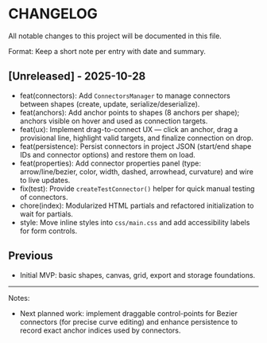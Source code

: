 # CHANGELOG

All notable changes to this project will be documented in this file.

Format: Keep a short note per entry with date and summary.

## [Unreleased] - 2025-10-28

- feat(connectors): Add `ConnectorsManager` to manage connectors between shapes (create, update, serialize/deserialize).
- feat(anchors): Add anchor points to shapes (8 anchors per shape); anchors visible on hover and used as connection targets.
- feat(ux): Implement drag-to-connect UX — click an anchor, drag a provisional line, highlight valid targets, and finalize connection on drop.
- feat(persistence): Persist connectors in project JSON (start/end shape IDs and connector options) and restore them on load.
- feat(properties): Add connector properties panel (type: arrow/line/bezier, color, width, dashed, arrowhead, curvature) and wire to live updates.
- fix(test): Provide `createTestConnector()` helper for quick manual testing of connectors.
- chore(index): Modularized HTML partials and refactored initialization to wait for partials.
- style: Move inline styles into `css/main.css` and add accessibility labels for form controls.

## Previous

- Initial MVP: basic shapes, canvas, grid, export and storage foundations.

---

Notes:
- Next planned work: implement draggable control-points for Bezier connectors (for precise curve editing) and enhance persistence to record exact anchor indices used by connectors.

